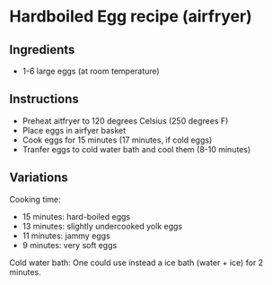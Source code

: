 # Hardboiled Egg recipe (airfryer)


## Ingredients

- 1-6 large eggs (at room temperature)


## Instructions

- Preheat aitfryer to 120 degrees Celsius (250 degrees F)
- Place eggs in airfyer basket
- Cook eggs for 15 minutes (17 minutes, if cold eggs)
- Tranfer eggs to cold water bath and cool them (8-10 minutes)

## Variations

Cooking time:
- 15 minutes: hard-boiled eggs
- 13 minutes: slightly undercooked yolk eggs
- 11 minutes: jammy eggs
- 9 minutes: very soft eggs

Cold water bath: One could use instead a ice bath (water + ice) for 2 minutes.

